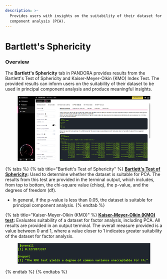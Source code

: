 ```yaml
---
description: >-
  Provides users with insights on the suitability of their dataset for principal
  component analysis (PCA).
---
```


# Bartlett's Sphericity

### Overview

The **Bartlett's Sphericity** tab in PANDORA provides results from the Bartlett's Test of Sphericity and Kaiser-Meyer-Olkin (KMO) Index Test. The provided results can inform users on the suitability of their dataset to be used in principal component analysis and produce meaningful insights.

<figure><img src="../../../.gitbook/assets/image (2).png" alt=""><figcaption></figcaption></figure>

{% tabs %}
{% tab title="Bartlett's Test of Sphericity" %}
[**Bartlett's Test of Sphericity**](https://en.wikipedia.org/wiki/Bartlett's_test)**:** Used to determine whether the dataset is suitable for PCA. The results from this test are provided in the terminal output, which includes, from top to bottom, the chi-square value (chisq), the p-value, and the degrees of freedom (df).

* In general, if the p-value is less than 0.05, the dataset is suitable for principal component analysis.
{% endtab %}

{% tab title="Kaiser-Meyer-Olkin (KMO)" %}
[**Kaiser-Meyer-Olkin (KMO) test**](https://en.wikipedia.org/wiki/Kaiser%E2%80%93Meyer%E2%80%93Olkin_test)**:** Evaluates suitability of a dataset for factor analysis, including PCA. All results are provided in an output terminal. The overall measure provided is a value between 0 and 1, where a value closer to 1 indicates greater suitability of the dataset for factor analysis.

<figure><img src="../../../.gitbook/assets/KMO.png" alt=""><figcaption></figcaption></figure>
{% endtab %}
{% endtabs %}

